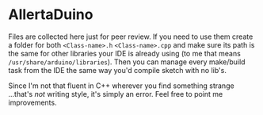 AllertaDuino
============

Files are collected here just for peer review. If you need to use them
create a folder for both `<Class-name>.h` `<Class-name>.cpp` and make sure
its path is the same for other libraries your IDE is already using
(to me that means `/usr/share/arduino/libraries`). Then you can manage
every make/build task from the IDE the same way you'd compile sketch
with no lib's.

Since I'm not that fluent in C++ wherever you find something strange
...that's *not* writing style, it's simply an error. Feel free to
point me improvements.
